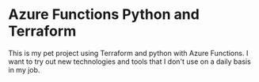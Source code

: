 # Azure Functions Python and Terraform

This is my pet project using Terraform and python with Azure Functions. I want to try out new technologies and tools that I don't use on a daily basis in my job.
